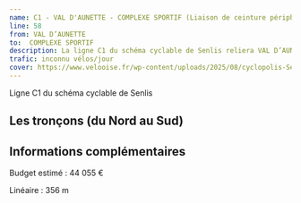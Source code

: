 ```yaml
---
name: C1 - VAL D'AUNETTE - COMPLEXE SPORTIF (Liaison de ceinture périphérique)
line: 58
from: VAL D’AUNETTE
to:  COMPLEXE SPORTIF 
description: La ligne C1 du schéma cyclable de Senlis reliera VAL D’AUNETTE à COMPLEXE SPORTIF 
trafic: inconnu vélos/jour
cover: https://www.velooise.fr/wp-content/uploads/2025/08/cyclopolis-Senlis-C1.jpg
---
```

Ligne C1 du schéma cyclable de Senlis
## Les tronçons (du Nord au Sud)

## Informations complémentaires

Budget estimé : 44 055 €

Linéaire : 356 m

